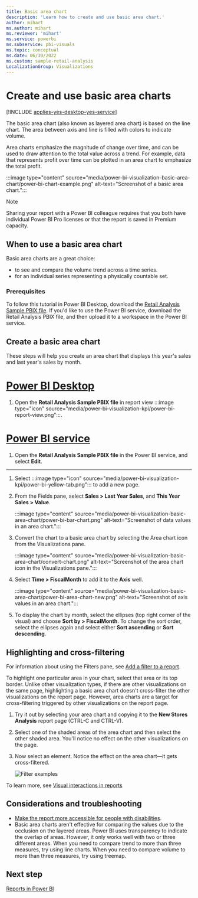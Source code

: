 ```yaml
---
title: Basic area chart
description: 'Learn how to create and use basic area chart.'
author: mihart
ms.author: mihart
ms.reviewer: 'mihart'
ms.service: powerbi
ms.subservice: pbi-visuals
ms.topic: conceptual
ms.date: 06/30/2022
ms.custom: sample-retail-analysis
LocalizationGroup: Visualizations
---
```

# Create and use basic area charts

[!INCLUDE [applies-yes-desktop-yes-service](../includes/applies-yes-desktop-yes-service.md)]

The basic area chart (also known as layered area chart) is based on the line chart. The area between axis and line is filled with colors to indicate volume.

Area charts emphasize the magnitude of change over time, and can be used to draw attention to the total value across a trend. For example, data that represents profit over time can be plotted in an area chart to emphasize the total profit.

:::image type="content" source="media/power-bi-visualization-basic-area-chart/power-bi-chart-example.png" alt-text="Screenshot of a basic area chart.":::

> [!NOTE]
> Sharing your report with a Power BI colleague requires that you both have individual Power BI Pro licenses or that the report is saved in Premium capacity.

## When to use a basic area chart

Basic area charts are a great choice:

* to see and compare the volume trend across a time series.
* for an individual series representing a physically countable set.

### Prerequisites

To follow this tutorial in Power BI Desktop, download the [Retail Analysis Sample PBIX file](https://download.microsoft.com/download/9/6/D/96DDC2FF-2568-491D-AAFA-AFDD6F763AE3/Retail%20Analysis%20Sample%20PBIX.pbix). If you'd like to use the Power BI service, download the Retail Analysis PBIX file, and then upload it to a workspace in the Power BI service.

## Create a basic area chart

These steps will help you create an area chart that displays this year's sales and last year's sales by month.

# [Power BI Desktop](#tab/powerbi-desktop)

1. Open the **Retail Analysis Sample PBIX file** in report view :::image type="icon" source="media/power-bi-visualization-kpi/power-bi-report-view.png":::.

# [Power BI service](#tab/powerbi-service)

1. Open the **Retail Analysis Sample PBIX file** in the Power BI service, and select **Edit**.
---

1. Select :::image type="icon" source="media/power-bi-visualization-kpi/power-bi-yellow-tab.png"::: to add a new page.

1. From the Fields pane, select **Sales \> Last Year Sales**, and **This Year Sales > Value**.

   :::image type="content" source="media/power-bi-visualization-basic-area-chart/power-bi-bar-chart.png" alt-text="Screenshot of data values in an area chart.":::

1. Convert the chart to a basic area chart by selecting the Area chart icon from the Visualizations pane.

   :::image type="content" source="media/power-bi-visualization-basic-area-chart/convert-chart.png" alt-text="Screenshot of the area chart icon in the Visualizations pane.":::

1. Select **Time \> FiscalMonth** to add it to the **Axis** well.

    :::image type="content" source="media/power-bi-visualization-basic-area-chart/power-bi-area-chart-new.png" alt-text="Screenshot of axis values in an area chart.":::

1. To display the chart by month, select the ellipses (top right corner of the visual) and choose **Sort by \> FiscalMonth**. To change the sort order, select the ellipses again and select either **Sort ascending** or **Sort descending**.

## Highlighting and cross-filtering

For information about using the Filters pane, see [Add a filter to a report](../create-reports/power-bi-report-add-filter.md).

To highlight one particular area in your chart, select that area or its top border.  Unlike other visualization types, if there are other visualizations on the same page, highlighting a basic area chart doesn't cross-filter the other visualizations on the report page. However, area charts are a target for cross-filtering triggered by other visualizations on the report page.

1. Try it out by selecting your area chart and copying it to the **New Stores Analysis** report page (CTRL-C and CTRL-V).
1. Select one of the shaded areas of the area chart and then select the other shaded area. You'll notice no effect on the other visualizations on the page.
1. Now select an element. Notice the effect on the area chart&mdash;it gets cross-filtered.

   ![Filter examples](media/power-bi-visualization-basic-area-chart/power-bi-area-chart-filters.gif)

To learn more, see [Visual interactions in reports](../create-reports/service-reports-visual-interactions.md)


## Considerations and troubleshooting

* [Make the report more accessible for people with disabilities](../create-reports/desktop-accessibility-overview.md).
* Basic area charts aren't effective for comparing the values due to the occlusion on the layered areas. Power BI uses transparency to indicate the overlap of areas. However, it only works well with two or three different areas. When you need to compare trend to more than three measures, try using line charts. When you need to compare volume to more than three measures, try using treemap.

## Next step

[Reports in Power BI](power-bi-visualization-card.md)  
